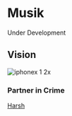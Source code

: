 # Musik

Under Development

## Vision

![iphonex 1 2x](https://user-images.githubusercontent.com/37221963/43245442-f071eb48-90cb-11e8-9aa3-d1cc226ffcfd.png)

### Partner in Crime 

[Harsh](https://github.com/harshcto)
